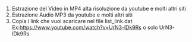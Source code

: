 1) Estrazione del Video in MP4 alta risoluzione da youtube e molti altri siti 
2) Estrazione Audio MP3 da youtube e molti altri siti 
3) Copia i link che vuoi scaricare nel file list_link.dat Ex:https://www.youtube.com/watch?v=UrN3-lDk9Rs o solo  UrN3-lDk9Rs

